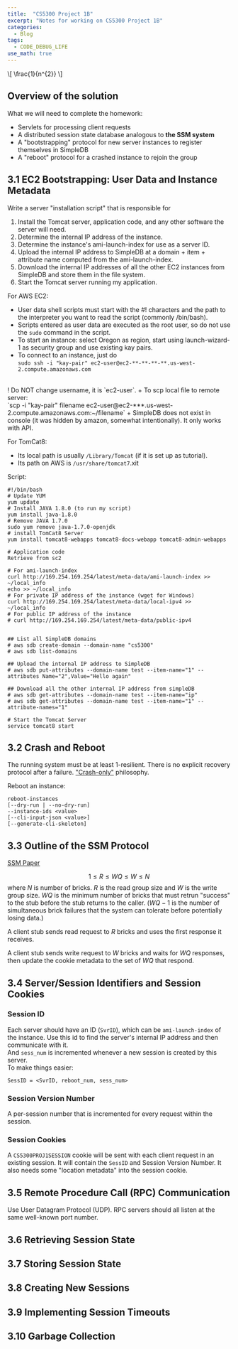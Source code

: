 ```yaml
---
title:  "CS5300 Project 1B"
excerpt: "Notes for working on CS5300 Project 1B"
categories:
  - Blog
tags:
  - CODE_DEBUG_LIFE
use_math: true
---
```


\\[ \frac{1}{n^{2}} \\]

## Overview of the solution
What we will need to complete the homework:

+ Servlets for processing client requests
+ A distributed session state database analogous to __the SSM system__
+ A "bootstrapping" protocol for new server instances to register themselves in SimpleDB
+ A "reboot" protocol for a crashed instance to rejoin the group

## 3.1 EC2 Bootstrapping: User Data and Instance Metadata
Write a server "installation script" that is responsible for

1. Install the Tomcat server, application code, and any other software the server will need.
2. Determine the internal IP address of the instance.
3. Determine the instance's ami-launch-index for use as a server ID.
4. Upload the internal IP address to SimpleDB at a domain + item + attribute name computed from the ami-launch-index.
5. Download the internal IP addresses of all the other EC2 instances from SimpleDB and store them in the file system.
6. Start the Tomcat server running my application.

For AWS EC2:

+ User data shell scripts must start with the #! characters and the path to the interpreter you want to read the script (commonly /bin/bash).
+ Scripts entered as user data are executed as the root user, so do not use the `sudo` command in the script.
+ To start an instance: select Oregon as region, start using launch-wizard-1 as security group and use existing kay pairs.
+ To connect to an instance, just do<br/>
`sudo ssh -i "kay-pair" ec2-user@ec2-**-**-**-**.us-west-2.compute.amazonaws.com`
<br />
! Do NOT change username, it is `ec2-user`.
+ To scp local file to remote server:<br/>
`scp -i "kay-pair" filename ec2-user@ec2-***.us-west-2.compute.amazonaws.com:~/filename`
+ SimpleDB does not exist in console (it was hidden by amazon, somewhat intentionally). It only works with API.

For TomCat8:

+ Its local path is usually `/Library/Tomcat` (if it is set up as tutorial).
+ Its path on AWS is `/usr/share/tomcat7`.xit

Script:

```
#!/bin/bash
# Update YUM
yum update
# Install JAVA 1.8.0 (to run my script)
yum install java-1.8.0
# Remove JAVA 1.7.0
sudo yum remove java-1.7.0-openjdk
# install TomCat8 Server
yum install tomcat8-webapps tomcat8-docs-webapp tomcat8-admin-webapps

# Application code
Retrieve from sc2

# For ami-launch-index
curl http://169.254.169.254/latest/meta-data/ami-launch-index >> ~/local_info
echo >> ~/local_info
# For private IP address of the instance (wget for Windows)
curl http://169.254.169.254/latest/meta-data/local-ipv4 >> ~/local_info
# For public IP address of the instance
# curl http://169.254.169.254/latest/meta-data/public-ipv4


## List all SimpleDB domains
# aws sdb create-domain --domain-name "cs5300"
# aws sdb list-domains

## Upload the internal IP address to SimpleDB
# aws sdb put-attributes --domain-name test --item-name="1" --attributes Name="2",Value="Hello again"

## Download all the other internal IP address from simpleDB
# aws sdb get-attributes --domain-name test --item-name="ip"
# aws sdb get-attributes --domain-name test --item-name="1" --attribute-names="1"

# Start the Tomcat Server
service tomcat8 start
```

## 3.2 Crash and Reboot
The running system must be at least 1-resilient. There is no explicit recovery protocol after a failure. ["Crash-only"](https://www.usenix.org/legacy/events/hotos03/tech/full_papers/candea/candea.pdf "Described in this paper") philosophy.

Reboot an instance:

```
reboot-instances
[--dry-run | --no-dry-run]
--instance-ids <value>
[--cli-input-json <value>]
[--generate-cli-skeleton]
```

## 3.3 Outline of the SSM Protocol
[SSM Paper](http://research.microsoft.com/pubs/74713/ssm-nsdi.pdf "Operation of the SSM System")


$$
1 \le R \le WQ \le W \le N
$$
where $N$ is number of bricks. $R$ is the read group size and $W$ is the write group size. $WQ$ is the minimum number of bricks that must retrun "success" to the stub before the stub returns to the caller. ($WQ-1$ is the number of simultaneous brick failures that the system can tolerate before potentially losing data.)

A client stub sends read request to $R$ bricks and uses the first response it receives.

A client stub sends write request to $W$ bricks and waits for $WQ$ responses, then update the cookie metadata to the set of $WQ$ that respond.

## 3.4 Server/Session Identifiers and Session Cookies

### Session ID
Each server should have an ID (`SvrID`), which can be `ami-launch-index` of the instance. Use this id to find the server's internal IP address and then communicate with it.<br />
And `sess_num` is incremented whenever a new session is created by this server.
<br />
To make things easier:
```
SessID = <SvrID, reboot_num, sess_num>
```

### Session Version Number
A per-session number that is incremented for every request within the session.

### Session Cookies
A `CS5300PROJ1SESSION` cookie will be sent with each client request in an existing session. It will contain the `SessID` and Session Version Number. It also needs some "location metadata" into the session cookie.

## 3.5 Remote Procedure Call (RPC) Communication
Use User Datagram Protocol (UDP). RPC servers should all listen at the same well-known port number.

## 3.6 Retrieving Session State

## 3.7 Storing Session State

## 3.8 Creating New Sessions

## 3.9 Implementing Session Timeouts

## 3.10 Garbage Collection
